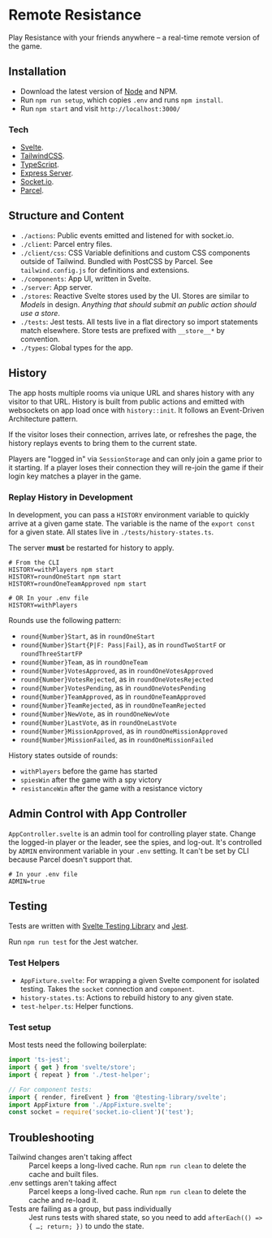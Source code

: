 # Remote Resistance

Play Resistance with your friends anywhere – a real-time remote version of the game.

## Installation

- Download the latest version of [Node](https://nodejs.org/en/) and NPM.
- Run `npm run setup`, which copies `.env` and runs `npm install`.
- Run `npm start` and visit `http://localhost:3000/`

### Tech

- [Svelte](https://svelte.dev).
- [TailwindCSS](https://tailwindcss.com).
- [TypeScript](https://www.typescriptlang.org).
- [Express Server](https://expressjs.com).
- [Socket.io](https://socket.io).
- [Parcel](https://parceljs.org).

## Structure and Content

- `./actions`: Public events emitted and listened for with socket.io.
- `./client`: Parcel entry files.
- `./client/css`: CSS Variable definitions and custom CSS components outside of Tailwind. Bundled with PostCSS by Parcel. See `tailwind.config.js` for definitions and extensions.
- `./components`: App UI, written in Svelte.
- `./server`: App server.
- `./stores`: Reactive Svelte stores used by the UI. Stores are similar to _Models_ in design. _Anything that should submit an public action should use a store_.
- `./tests`: Jest tests. All tests live in a flat directory so import statements match elsewhere. Store tests are prefixed with `__store__*` by convention.
- `./types`: Global types for the app.

## History

The app hosts multiple rooms via unique URL and shares history with any visitor to that URL. History is built from public actions and emitted with websockets on app load once with `history::init`. It follows an Event-Driven Architecture pattern.

If the visitor loses their connection, arrives late, or refreshes the page, the history replays events to bring them to the current state.

Players are "logged in" via `SessionStorage` and can only join a game prior to it starting. If a player loses their connection they will re-join the game if their login key matches a player in the game.

### Replay History in Development

In development, you can pass a `HISTORY` environment variable to quickly arrive at a given game state. The variable is the name of the `export const` for a given state. All states live in `./tests/history-states.ts`.

The server **must** be restarted for history to apply.

```
# From the CLI
HISTORY=withPlayers npm start
HISTORY=roundOneStart npm start
HISTORY=roundOneTeamApproved npm start

# OR In your .env file
HISTORY=withPlayers
```

Rounds use the following pattern:

- `round{Number}Start`, as in `roundOneStart`
- `round{Number}Start{P|F: Pass|Fail}`, as in `roundTwoStartF` or `roundThreeStartFP`
- `round{Number}Team`, as in `roundOneTeam`
- `round{Number}VotesApproved`, as in `roundOneVotesApproved`
- `round{Number}VotesRejected`, as in `roundOneVotesRejected`
- `round{Number}VotesPending`, as in `roundOneVotesPending`
- `round{Number}TeamApproved`, as in `roundOneTeamApproved`
- `round{Number}TeamRejected`, as in `roundOneTeamRejected`
- `round{Number}NewVote`, as in `roundOneNewVote`
- `round{Number}LastVote`, as in `roundOneLastVote`
- `round{Number}MissionApproved`, as in `roundOneMissionApproved`
- `round{Number}MissionFailed`, as in `roundOneMissionFailed`

History states outside of rounds:

- `withPlayers` before the game has started
- `spiesWin` after the game with a spy victory
- `resistanceWin` after the game with a resistance victory

## Admin Control with App Controller

`AppController.svelte` is an admin tool for controlling player state. Change the logged-in player or the leader, see the spies, and log-out. It's controlled by `ADMIN` environment variable in your `.env` setting. It can't be set by CLI because Parcel doesn't support that.

```
# In your .env file
ADMIN=true
```

## Testing

Tests are written with [Svelte Testing Library](https://testing-library.com/docs/svelte-testing-library/intro#this-solution) and [Jest](https://jestjs.io).

Run `npm run test` for the Jest watcher.

### Test Helpers

- `AppFixture.svelte`: For wrapping a given Svelte component for isolated testing. Takes the `socket` connection and `component`.
- `history-states.ts`: Actions to rebuild history to any given state.
- `test-helper.ts`: Helper functions.

### Test setup

Most tests need the following boilerplate:

```typescript
import 'ts-jest';
import { get } from 'svelte/store';
import { repeat } from './test-helper';

// For component tests:
import { render, fireEvent } from '@testing-library/svelte';
import AppFixture from './AppFixture.svelte';
const socket = require('socket.io-client')('test');
```

## Troubleshooting

<dl>
  <dt>Tailwind changes aren't taking affect</dt>
  <dd>Parcel keeps a long-lived cache. Run <code>npm run clean</code> to delete the cache and built files.</dd>
  <dt>.env settings aren't taking affect</dt>
  <dd>Parcel keeps a long-lived cache. Run <code>npm run clean</code> to delete the cache and re-load it.</dd>
  <dt>Tests are failing as a group, but pass individually</dt>
  <dd>Jest runs tests with shared state, so you need to add <code>afterEach(() => { …; return; })</code> to undo the state.</dd>
</dl>
